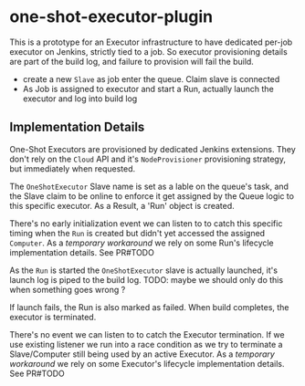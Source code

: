 # one-shot-executor-plugin

This is a prototype for an Executor infrastructure to have dedicated per-job executor on Jenkins, strictly tied to a job. 
So executor provisioning details are part of the build log, and failure to provision will fail the build.

* create a new `Slave` as job enter the queue. Claim slave is connected
* As Job is assigned to executor and start a Run, actually launch the executor and log into build log


## Implementation Details

One-Shot Executors are provisioned by dedicated Jenkins extensions. They don't rely on the `Cloud` API and it's
`NodeProvisioner` provisioning strategy, but immediately when requested.

The `OneShotExecutor` Slave name is set as a lable on the queue's task, and the Slave claim
to be online to enforce it get assigned by the Queue logic to this specific executor. As a Result, a 'Run' object is
created.

There's no early initialization event we can listen to to catch this specific timing when the `Run` is created but
didn't yet accessed the assigned `Computer`. As a _temporary workaround_ we rely on some Run's lifecycle implementation 
details. See PR#TODO

As the `Run` is started the `OneShotExecutor` slave is actually launched, it's launch log is piped to the build log.
TODO: maybe we should only do this when something goes wrong ?

If launch fails, the Run is also marked as failed. When build completes, the executor is terminated.
 
There's no event we can listen to to catch the Executor termination. If we use existing listener we run into a race
condition as we try to terminate a Slave/Computer still being used by an active Executor. As a _temporary workaround_ 
we rely on some Executor's lifecycle implementation details. See PR#TODO 